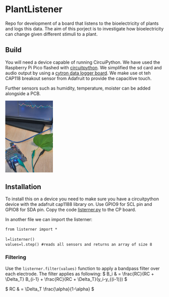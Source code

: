 # PlantListener
Repo for development of a board that listens to the bioelectricity of plants and logs this data. The aim of this porject is to investigate how bioelectricity can change given different stimuli to a plant. 

## Build
You will need a device capable of running CircuiPython. We have used the Raspberry Pi Pico flashed with <a href="https://circuitpython.org/board/raspberry_pi_pico/">circuitpython</a>. We simplified the sd card and audio output by using a <a href="https://thepihut.com/products/maker-pi-pico-base-without-pico">cytron data logger board</a>. 
We make use ot teh CAP118 breakout sensor from Adafruit to provide the capacitive touch.

Further sensors such as humidity, temperature, moister can be added alongside a PCB. 

<img src="assets/pro-jCyufv6l.jpeg" width="30%">

## Installation
To install this on a device you need to make sure you have a circuitpython device with the adafruit cap1188 library on. Use GPIO9 for SCL pin and GPIO8 for SDA pin. 
Copy the code <a href="code/listerner.py">listerner.py</a> to the CP board. 

In another file we can import the listerner:

```
from listerner import *

l=listerner()
values=l.step() #reads all sensors and returns an array of size 8
```


### Filtering
Use the ```listerner.filter(values)``` function to apply a bandpass filter over each electrode. 
The filter applies as following:
$
B_i & = \frac{RC}{RC + \Delta_T} B_{i-1} + \frac{RC}{RC + \Delta_T}(y_i-y_{(i-1)})
$

$
RC & = \Delta_T \frac{\alpha}{1-\alpha}
$